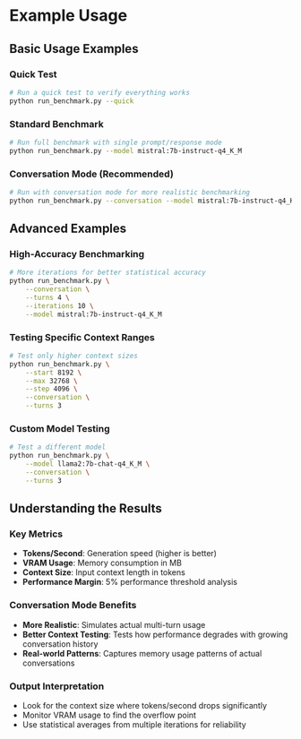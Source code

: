 # Example Usage

## Basic Usage Examples

### Quick Test
```bash
# Run a quick test to verify everything works
python run_benchmark.py --quick
```

### Standard Benchmark
```bash
# Run full benchmark with single prompt/response mode
python run_benchmark.py --model mistral:7b-instruct-q4_K_M
```

### Conversation Mode (Recommended)
```bash
# Run with conversation mode for more realistic benchmarking
python run_benchmark.py --conversation --model mistral:7b-instruct-q4_K_M
```

## Advanced Examples

### High-Accuracy Benchmarking
```bash
# More iterations for better statistical accuracy
python run_benchmark.py \
    --conversation \
    --turns 4 \
    --iterations 10 \
    --model mistral:7b-instruct-q4_K_M
```

### Testing Specific Context Ranges
```bash
# Test only higher context sizes
python run_benchmark.py \
    --start 8192 \
    --max 32768 \
    --step 4096 \
    --conversation \
    --turns 3
```

### Custom Model Testing
```bash
# Test a different model
python run_benchmark.py \
    --model llama2:7b-chat-q4_K_M \
    --conversation \
    --turns 3
```

## Understanding the Results

### Key Metrics
- **Tokens/Second**: Generation speed (higher is better)
- **VRAM Usage**: Memory consumption in MB
- **Context Size**: Input context length in tokens
- **Performance Margin**: 5% performance threshold analysis

### Conversation Mode Benefits
- **More Realistic**: Simulates actual multi-turn usage
- **Better Context Testing**: Tests how performance degrades with growing conversation history
- **Real-world Patterns**: Captures memory usage patterns of actual conversations

### Output Interpretation
- Look for the context size where tokens/second drops significantly
- Monitor VRAM usage to find the overflow point
- Use statistical averages from multiple iterations for reliability
